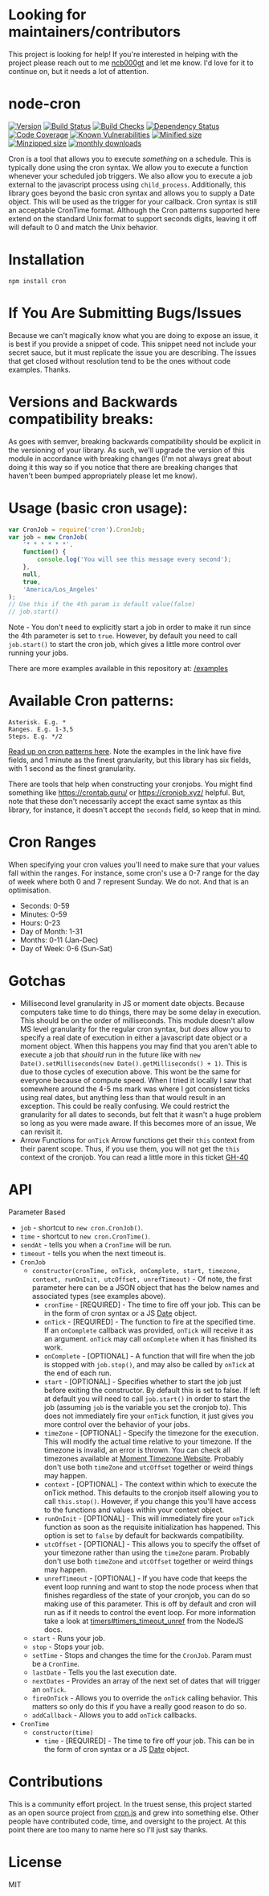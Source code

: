 # Looking for maintainers/contributors

This project is looking for help! If you're interested in helping with the project please reach out to me [ncb000gt](https://twitter.com/ncb000gt) and let me know. I'd love for it to continue on, but it needs a lot of attention.


# node-cron

[![Version](https://badgen.net/npm/v/cron?icon=npm)](https://badgen.net/npm/v/cron)
[![Build Status](https://badgen.net/github/status/kelektiv/node-cron?icon=github)](https://badgen.net/github/status/kelektiv/node-cron)
[![Build Checks](https://badgen.net/github/checks/kelektiv/node-cron?icon=github)](https://badgen.net/github/checks/kelektiv/node-cron)
[![Dependency Status](https://badgen.net/david/dep/kelektiv/node-cron)](https://badgen.net/david/dev/kelektiv/node-cron)
[![Code Coverage](https://badgen.net/codecov/c/github/kelektiv/node-cron?icon=codecov)](https://badgen.net/codecov/c/github/kelektiv/node-cron)
[![Known Vulnerabilities](https://snyk.io/test/github/kelektiv/node-cron/badge.svg)](https://snyk.io/test/github/kelektiv/node-cron)
[![Minified size](https://badgen.net/bundlephobia/min/cron)](https://badgen.net/bundlephobia/min/cron)
[![Minzipped size](https://badgen.net/bundlephobia/minzip/cron)](https://badgen.net/bundlephobia/minzip/cron)
[![monthly downloads](https://badgen.net/npm/dm/cron?icon=npm)](https://badgen.net/npm/dm/cron)

Cron is a tool that allows you to execute _something_ on a schedule. This is
typically done using the cron syntax. We allow you to execute a function
whenever your scheduled job triggers. We also allow you to execute a job
external to the javascript process using `child_process`. Additionally, this
library goes beyond the basic cron syntax and allows you to
supply a Date object. This will be used as the trigger for your callback. Cron
syntax is still an acceptable CronTime format. Although the Cron patterns
supported here extend on the standard Unix format to support seconds digits,
leaving it off will default to 0 and match the Unix behavior.

# Installation

    npm install cron

# If You Are Submitting Bugs/Issues

Because we can't magically know what you are doing to expose an issue, it is
best if you provide a snippet of code. This snippet need not include your secret
sauce, but it must replicate the issue you are describing. The issues that get
closed without resolution tend to be the ones without code examples. Thanks.

# Versions and Backwards compatibility breaks:

As goes with semver, breaking backwards compatibility should be explicit in the
versioning of your library. As such, we'll upgrade the version of this module
in accordance with breaking changes (I'm not always great about doing it this
way so if you notice that there are breaking changes that haven't been bumped
appropriately please let me know).

# Usage (basic cron usage):

```javascript
var CronJob = require('cron').CronJob;
var job = new CronJob(
	'* * * * * *',
	function() {
		console.log('You will see this message every second');
	},
	null,
	true,
	'America/Los_Angeles'
);
// Use this if the 4th param is default value(false)
// job.start()
```

Note - You don't need to explicitly start a job in order to make it run since the 4th parameter is set to `true`. However, by default you need to call `job.start()` to start the cron job, which gives a little more control over running your jobs.

There are more examples available in this repository at:
[/examples](https://github.com/kelektiv/node-cron/tree/master/examples)

# Available Cron patterns:

    Asterisk. E.g. *
    Ranges. E.g. 1-3,5
    Steps. E.g. */2

[Read up on cron patterns here](http://crontab.org). Note the examples in the
link have five fields, and 1 minute as the finest granularity, but this library
has six fields, with 1 second as the finest granularity.

There are tools that help when constructing your cronjobs. You might find
something like https://crontab.guru/ or https://cronjob.xyz/ helpful. But,
note that these don't necessarily accept the exact same syntax as this
library, for instance, it doesn't accept the `seconds` field, so keep that in
mind.

# Cron Ranges

When specifying your cron values you'll need to make sure that your values fall
within the ranges. For instance, some cron's use a 0-7 range for the day of
week where both 0 and 7 represent Sunday. We do not. And that is an optimisation.

- Seconds: 0-59
- Minutes: 0-59
- Hours: 0-23
- Day of Month: 1-31
- Months: 0-11 (Jan-Dec)
- Day of Week: 0-6 (Sun-Sat)

# Gotchas

- Millisecond level granularity in JS or moment date objects.
  Because computers take time to do things, there may be some delay in execution.
  This should be on the order of milliseconds. This module doesn't allow MS level
  granularity for the regular cron syntax, but _does_ allow you to specify a real
  date of execution in either a javascript date object or a moment object.
  When this happens you may find that you aren't able to execute a job that
  _should_ run in the future like with `new Date().setMilliseconds(new Date().getMilliseconds() + 1)`. This is due to those cycles of execution
  above. This wont be the same for everyone because of compute speed. When I
  tried it locally I saw that somewhere around the 4-5 ms mark was where I got
  consistent ticks using real dates, but anything less than that would result
  in an exception. This could be really confusing. We could restrict the
  granularity for all dates to seconds, but felt that it wasn't a huge problem
  so long as you were made aware. If this becomes more of an issue, We can
  revisit it.
- Arrow Functions for `onTick`
  Arrow functions get their `this` context from their parent scope. Thus, if you use them, you will not get
  the `this` context of the cronjob. You can read a little more in this ticket [GH-40](https://github.com/kelektiv/node-cron/issues/47#issuecomment-459762775)

# API

Parameter Based

- `job` - shortcut to `new cron.CronJob()`.
- `time` - shortcut to `new cron.CronTime()`.
- `sendAt` - tells you when a `CronTime` will be run.
- `timeout` - tells you when the next timeout is.
- `CronJob`
  - `constructor(cronTime, onTick, onComplete, start, timezone, context, runOnInit, utcOffset, unrefTimeout)` - Of note, the first parameter here can be a JSON object that
    has the below names and associated types (see examples above).
    - `cronTime` - [REQUIRED] - The time to fire off your job. This can be in
      the form of cron syntax or a JS
      [Date](https://developer.mozilla.org/en/JavaScript/Reference/Global_Objects/Date) object.
    - `onTick` - [REQUIRED] - The function to fire at the specified time. If an
      `onComplete` callback was provided, `onTick` will receive it as an argument.
      `onTick` may call `onComplete` when it has finished its work.
    - `onComplete` - [OPTIONAL] - A function that will fire when the job is
      stopped with `job.stop()`, and may also be called by `onTick` at the end of each run.
    - `start` - [OPTIONAL] - Specifies whether to start the job just before
      exiting the constructor. By default this is set to false. If left at default
      you will need to call `job.start()` in order to start the job (assuming
      `job` is the variable you set the cronjob to). This does not immediately
      fire your `onTick` function, it just gives you more control over the
      behavior of your jobs.
    - `timeZone` - [OPTIONAL] - Specify the timezone for the execution. This
      will modify the actual time relative to your timezone. If the timezone is
      invalid, an error is thrown. You can check all timezones available at
      [Moment Timezone Website](http://momentjs.com/timezone/). Probably don't use
      both `timeZone` and `utcOffset` together or weird things may happen.
    - `context` - [OPTIONAL] - The context within which to execute the onTick
      method. This defaults to the cronjob itself allowing you to call
      `this.stop()`. However, if you change this you'll have access to the
      functions and values within your context object.
    - `runOnInit` - [OPTIONAL] - This will immediately fire your `onTick`
      function as soon as the requisite initialization has happened. This option
      is set to `false` by default for backwards compatibility.
    - `utcOffset` - [OPTIONAL] - This allows you to specify the offset of your
      timezone rather than using the `timeZone` param. Probably don't use both
      `timeZone` and `utcOffset` together or weird things may happen.
    - `unrefTimeout` - [OPTIONAL] - If you have code that keeps the event loop
      running and want to stop the node process when that finishes regardless of
      the state of your cronjob, you can do so making use of this parameter. This
      is off by default and cron will run as if it needs to control the event
      loop. For more information take a look at
      [timers#timers_timeout_unref](https://nodejs.org/api/timers.html#timers_timeout_unref)
      from the NodeJS docs.
  - `start` - Runs your job.
  - `stop` - Stops your job.
  - `setTime` - Stops and changes the time for the `CronJob`. Param must be a `CronTime`.
  - `lastDate` - Tells you the last execution date.
  - `nextDates` - Provides an array of the next set of dates that will trigger an `onTick`.
  - `fireOnTick` - Allows you to override the `onTick` calling behavior. This
    matters so only do this if you have a really good reason to do so.
  - `addCallback` - Allows you to add `onTick` callbacks.
- `CronTime`
  - `constructor(time)`
    - `time` - [REQUIRED] - The time to fire off your job. This can be in the
      form of cron syntax or a JS
      [Date](https://developer.mozilla.org/en/JavaScript/Reference/Global_Objects/Date)
      object.

# Contributions

This is a community effort project. In the truest sense, this project started as
an open source project from [cron.js](http://github.com/padolsey/cron.js) and
grew into something else. Other people have contributed code, time, and
oversight to the project. At this point there are too many to name here so I'll
just say thanks.

# License

MIT
